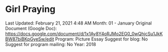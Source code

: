 # Girl Praying

Last Updated: February 21, 2021 4:48 AM
Month: 01 - January
Original Document (Google Doc): https://docs.google.com/document/d/1x1Ay8Y4oRJMo2EG0_0wQhjcSu1JkKBW87biBKpGyeSw/edit
Program: Picture Essay
Suggest for blog: No
Suggest for program mailing: No
Year: 2018